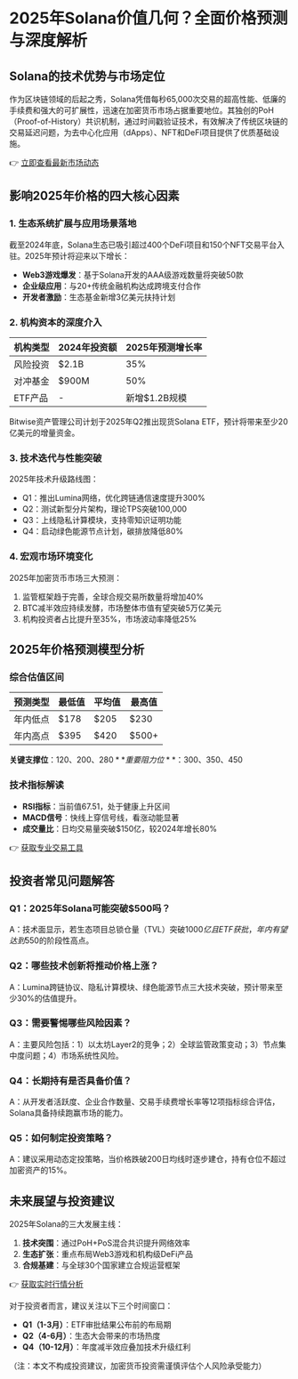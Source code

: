 # 2025年Solana价值几何？全面价格预测与深度解析

## Solana的技术优势与市场定位

作为区块链领域的后起之秀，Solana凭借每秒65,000次交易的超高性能、低廉的手续费和强大的可扩展性，迅速在加密货币市场占据重要地位。其独创的PoH（Proof-of-History）共识机制，通过时间戳验证技术，有效解决了传统区块链的交易延迟问题，为去中心化应用（dApps）、NFT和DeFi项目提供了优质基础设施。

👉 [立即查看最新市场动态](https://bit.ly/okx_welcome)

## 影响2025年价格的四大核心因素

### 1. 生态系统扩展与应用场景落地

截至2024年底，Solana生态已吸引超过400个DeFi项目和150个NFT交易平台入驻。2025年预计将迎来以下增长：
- **Web3游戏爆发**：基于Solana开发的AAA级游戏数量将突破50款
- **企业级应用**：与20+传统金融机构达成跨境支付合作
- **开发者激励**：生态基金新增3亿美元扶持计划

### 2. 机构资本的深度介入

| 机构类型        | 2024年投资额 | 2025年预测增长率 |
|-----------------|-------------|------------------|
| 风险投资        | $2.1B       | 35%              |
| 对冲基金        | $900M       | 50%              |
| ETF产品         | -           | 新增$1.2B规模  |

Bitwise资产管理公司计划于2025年Q2推出现货Solana ETF，预计将带来至少20亿美元的增量资金。

### 3. 技术迭代与性能突破

2025年技术升级路线图：
- Q1：推出Lumina网络，优化跨链通信速度提升300%
- Q2：测试新型分片架构，理论TPS突破100,000
- Q3：上线隐私计算模块，支持零知识证明功能
- Q4：启动绿色能源节点计划，碳排放降低80%

### 4. 宏观市场环境变化

2025年加密货币市场三大预测：
1. 监管框架趋于完善，全球合规交易所数量将增加40%
2. BTC减半效应持续发酵，市场整体市值有望突破5万亿美元
3. 机构投资者占比提升至35%，市场波动率降低25%

## 2025年价格预测模型分析

### 综合估值区间

| 预测类型 | 最低值 | 平均值 | 最高值 |
|----------|--------|--------|--------|
| 年内低点 | $178   | $205   | $230   |
| 年内高点 | $395   | $420   | $500+  |

**关键支撑位**：$120、$200、$280  
**重要阻力位**：$300、$350、$450

### 技术指标解读

- **RSI指标**：当前值67.51，处于健康上升区间
- **MACD信号**：快线上穿信号线，看涨动能显著
- **成交量比**：日均交易量突破$150亿，较2024年增长80%

👉 [获取专业交易工具](https://bit.ly/okx_welcome)

## 投资者常见问题解答

### Q1：2025年Solana可能突破$500吗？
A：技术面显示，若生态项目总锁仓量（TVL）突破$1000亿且ETF获批，年内有望达到$550的阶段性高点。

### Q2：哪些技术创新将推动价格上涨？
A：Lumina跨链协议、隐私计算模块、绿色能源节点三大技术突破，预计带来至少30%的估值提升。

### Q3：需要警惕哪些风险因素？
A：主要风险包括：1）以太坊Layer2的竞争；2）全球监管政策变动；3）节点集中度问题；4）市场系统性风险。

### Q4：长期持有是否具备价值？
A：从开发者活跃度、企业合作数量、交易手续费增长率等12项指标综合评估，Solana具备持续跑赢市场的能力。

### Q5：如何制定投资策略？
A：建议采用动态定投策略，当价格跌破200日均线时逐步建仓，持有仓位不超过加密资产的15%。

## 未来展望与投资建议

2025年Solana的三大发展主线：
1. **技术突围**：通过PoH+PoS混合共识提升网络效率
2. **生态扩张**：重点布局Web3游戏和机构级DeFi产品
3. **合规基建**：与全球30个国家建立合规运营框架

👉 [获取实时行情分析](https://bit.ly/okx_welcome)

对于投资者而言，建议关注以下三个时间窗口：
- **Q1（1-3月）**：ETF审批结果公布前的布局期
- **Q2（4-6月）**：生态大会带来的市场热度
- **Q4（10-12月）**：年度减半效应叠加技术升级红利

（注：本文不构成投资建议，加密货币投资需谨慎评估个人风险承受能力）